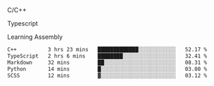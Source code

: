 <p>C/C++</p>
<p> Typescript</p>
<p>Learning Assembly</p>

<!--START_SECTION:waka-->

```txt
C++          3 hrs 23 mins   █████████████░░░░░░░░░░░░   52.17 %
TypeScript   2 hrs 6 mins    ████████░░░░░░░░░░░░░░░░░   32.41 %
Markdown     32 mins         ██░░░░░░░░░░░░░░░░░░░░░░░   08.31 %
Python       14 mins         █░░░░░░░░░░░░░░░░░░░░░░░░   03.80 %
SCSS         12 mins         ▓░░░░░░░░░░░░░░░░░░░░░░░░   03.12 %
```

<!--END_SECTION:waka-->
